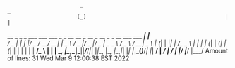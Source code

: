                            _                                              _     
                          (_)                                            | |    
  __ _ _   _  ___  ___ ___ _ _ __   __ _  __ _  __ _ _ __ ___   ___   ___| |__  
 / _  | | | |/ _ \/ __/ __| |  _ \ / _  |/ _  |/ _  |  _   _ \ / _ \ / __|  _ \ 
| (_| | |_| |  __/\__ \__ \ | | | | (_| | (_| | (_| | | | | | |  __/_\__ \ | | |
 \__, |\__,_|\___||___/___/_|_| |_|\__, |\__, |\__,_|_| |_| |_|\___(_)___/_| |_|
  __/ |                             __/ | __/ |
 |___/                             |___/ |___/
Amount of lines: 
31
Wed Mar  9 12:00:38 EST 2022
